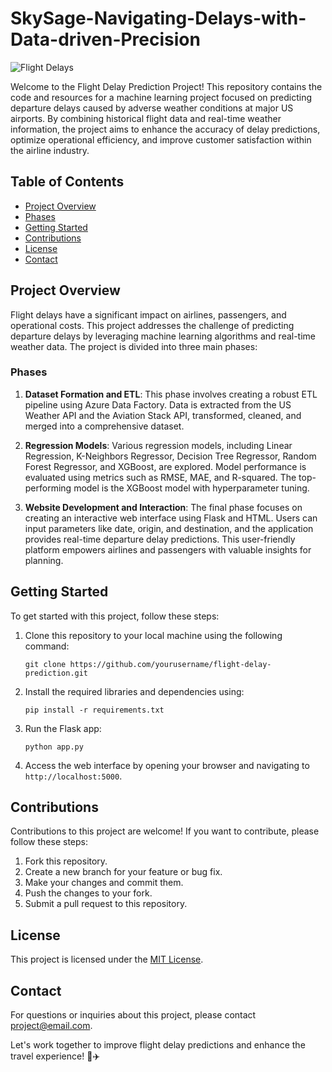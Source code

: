 # SkySage-Navigating-Delays-with-Data-driven-Precision


![Flight Delays](https://example.com/flight_delays.jpg)

Welcome to the Flight Delay Prediction Project! This repository contains the code and resources for a machine learning project focused on predicting departure delays caused by adverse weather conditions at major US airports. By combining historical flight data and real-time weather information, the project aims to enhance the accuracy of delay predictions, optimize operational efficiency, and improve customer satisfaction within the airline industry.

## Table of Contents

- [Project Overview](#project-overview)
- [Phases](#phases)
- [Getting Started](#getting-started)
- [Contributions](#contributions)
- [License](#license)
- [Contact](#contact)

## Project Overview

Flight delays have a significant impact on airlines, passengers, and operational costs. This project addresses the challenge of predicting departure delays by leveraging machine learning algorithms and real-time weather data. The project is divided into three main phases:

### Phases

1. **Dataset Formation and ETL**: This phase involves creating a robust ETL pipeline using Azure Data Factory. Data is extracted from the US Weather API and the Aviation Stack API, transformed, cleaned, and merged into a comprehensive dataset.
   
2. **Regression Models**: Various regression models, including Linear Regression, K-Neighbors Regressor, Decision Tree Regressor, Random Forest Regressor, and XGBoost, are explored. Model performance is evaluated using metrics such as RMSE, MAE, and R-squared. The top-performing model is the XGBoost model with hyperparameter tuning.

3. **Website Development and Interaction**: The final phase focuses on creating an interactive web interface using Flask and HTML. Users can input parameters like date, origin, and destination, and the application provides real-time departure delay predictions. This user-friendly platform empowers airlines and passengers with valuable insights for planning.

## Getting Started

To get started with this project, follow these steps:

1. Clone this repository to your local machine using the following command:
   ```
   git clone https://github.com/yourusername/flight-delay-prediction.git
   ```

2. Install the required libraries and dependencies using:
   ```
   pip install -r requirements.txt
   ```

3. Run the Flask app:
   ```
   python app.py
   ```

4. Access the web interface by opening your browser and navigating to `http://localhost:5000`.

## Contributions

Contributions to this project are welcome! If you want to contribute, please follow these steps:

1. Fork this repository.
2. Create a new branch for your feature or bug fix.
3. Make your changes and commit them.
4. Push the changes to your fork.
5. Submit a pull request to this repository.

## License

This project is licensed under the [MIT License](LICENSE).

## Contact

For questions or inquiries about this project, please contact [project@email.com](mailto:project@email.com).

Let's work together to improve flight delay predictions and enhance the travel experience! 🛫✈️
